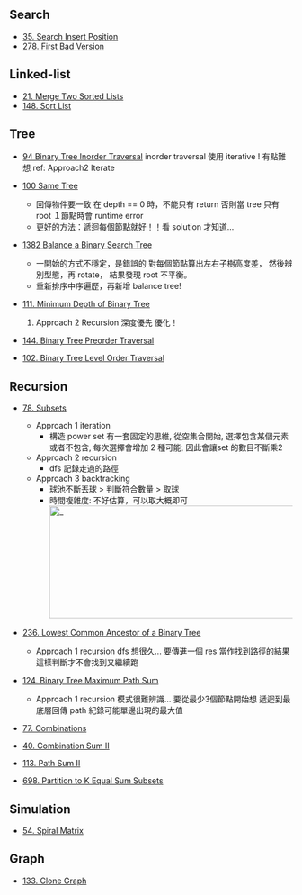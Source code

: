 ## Search
* [35. Search Insert Position](./2_search_and_sort/35.%20Search%20Insert%20Position/index.py)
* [278. First Bad Version](./2_search_and_sort/278.%20First%20Bad%20Version/index.py)

## Linked-list
* [21. Merge Two Sorted Lists](./5_linked_list/21.%20Merge%20Two%20Sorted%20Lists/index.py)
* [148. Sort List](./5_linked_list/148.%20Sort%20List/index.py)

## Tree
* [94 Binary Tree Inorder Traversal](./6_stack-queue-tree/94.%20Binary%20Tree%20Inorder%20Traversal/index.py)
    inorder traversal 使用 iterative ! 有點難想
    ref: Approach2 Iterate

* [100 Same Tree](./6_stack-queue-tree/100.%20Same%20Tree/index.py)
    * 回傳物件要一致
        在 depth == 0 時，不能只有 return
        否則當 tree 只有 root １節點時會 runtime error
    * 更好的方法：遞迴每個節點就好！！看 solution 才知道...

* [1382 Balance a Binary Search Tree](./6_stack-queue-tree/1382.%20Balance%20a%20Binary%20Search%20Tree/index.py)
    * 一開始的方式不穩定，是錯誤的
      對每個節點算出左右子樹高度差，
      然後辨別型態，再 rotate，
      結果發現 root 不平衡。
    * 重新排序中序遍歷，再新增 balance tree!

* [111. Minimum Depth of Binary Tree](./6_stack-queue-tree/111.%20Minimum%20Depth%20of%20Binary%20Tree/index.py)
    1. Approach 2 Recursion 深度優先 優化！
* [144. Binary Tree Preorder Traversal](./6_stack-queue-tree/144.%20Binary%20Tree%20Preorder%20Traversal/index.py)
* [102. Binary Tree Level Order Traversal](./6_stack-queue-tree/102.%20Binary%20Tree%20Level%20Order%20Traversal/index.py)

## Recursion
* [78. Subsets](./7_recursion/78.%20Subsets/index.py)
    * Approach 1 iteration
        * 構造 power set 有一套固定的思維, 從空集合開始, 選擇包含某個元素或者不包含, 每次選擇會增加 2 種可能, 因此會讓set 的數目不斷乘2 
    * Approach 2 recursion
        * dfs 記錄走過的路徑
    * Approach 3 backtracking
        * 球池不斷丟球 > 判斷符合數量 > 取球
        * 時間複雜度:
            不好估算，可以取大概即可  
            <img src="https://i.imgur.com/wLEFtDI.jpg" alt="_" width="480" height="200"/>

* [236. Lowest Common Ancestor of a Binary Tree](./7_recursion/236.%20Lowest%20Common%20Ancestor%20of%20a%20Binary%20Tree/index.py)
    * Approach 1 recursion
        dfs 想很久...
        要傳進一個 res 當作找到路徑的結果
        這樣判斷才不會找到又繼續跑

* [124. Binary Tree Maximum Path Sum](./7_recursion/124.%20Binary%20Tree%20Maximum%20Path%20Sum/index.py)
    * Approach 1 recursion
        模式很難辨識...
        要從最少3個節點開始想
        遞迴到最底層回傳 path
        紀錄可能單邊出現的最大值

* [77. Combinations](./7_recursion/77.%20Combinations/index.py)
* [40. Combination Sum II](./7_recursion/40.%20Combination%20Sum%20II/index.py)
* [113. Path Sum II](./7_recursion/113.%20Path%20Sum%20II/index.py)
* [698. Partition to K Equal Sum Subsets](./7_recursion/698.%20Partition%20to%20K%20Equal%20Sum%20Subsets/index.py)

## Simulation
* [54. Spiral Matrix](./7_recursion/54.%20Spiral%20Matrix/index.py)

## Graph
* [133. Clone Graph](./08_graph//133.%20Clone%20Graph/index.py)